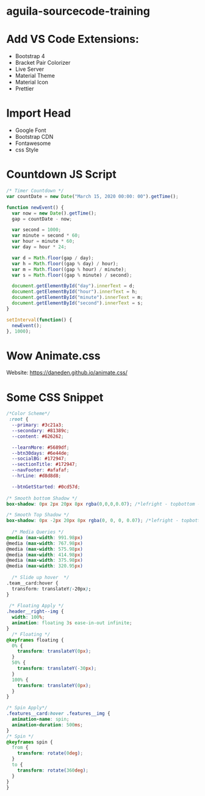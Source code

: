 # aguila-sourcecode-training

# Add VS Code Extensions:
- Bootstrap 4
- Bracket Pair Colorizer
- Live Server
- Material Theme
- Material Icon
- Prettier

# Import Head
- Google Font
- Bootstrap CDN 
- Fontawesome
- css Style


# Countdown JS Script

```javascript
/* Timer Countdown */
var countDate = new Date("March 15, 2020 00:00: 00").getTime();

function newEvent() {
  var now = new Date().getTime();
  gap = countDate - now;

  var second = 1000;
  var minute = second * 60;
  var hour = minute * 60;
  var day = hour * 24;

  var d = Math.floor(gap / day);
  var h = Math.floor((gap % day) / hour);
  var m = Math.floor((gap % hour) / minute);
  var s = Math.floor((gap % minute) / second);

  document.getElementById("day").innerText = d;
  document.getElementById("hour").innerText = h;
  document.getElementById("minute").innerText = m;
  document.getElementById("second").innerText = s;
}

setInterval(function() {
  newEvent();
}, 1000);

```

# Wow Animate.css
Website: https://daneden.github.io/animate.css/

<!-- Wow JS -->
<script src="https://cdnjs.cloudflare.com/ajax/libs/wow/1.1.2/wow.min.js"></script>

<!-- Wow JS Initialize -->
<script>
  new WOW().init();
</script>

# Some CSS Snippet
```css
/*Color Scheme*/
 :root {
  --primary: #3c21a3;
  --secondary: #81389c;
  --content: #626262;

  --learnMore: #5689df;
  --btn30days: #6e44de;
  --socialBG: #172947;
  --sectionTitle: #172947;
  --navFooter: #afafaf;
  --hrLine: #d8d8d8;

  --btnGetStarted: #0cd57d;
  
/* Smooth bottom Shadow */
box-shadow: 0px 2px 20px 8px rgba(0,0,0,0.07); /*lefright - topbottom - blur - spread*/

/* Smooth Top Shadow */
box-shadow: 0px -2px 20px 8px rgba(0, 0, 0, 0.07); /*lefright - topbottom - blur - spread*/
 
  /* Media Queries */
@media (max-width: 991.98px)
@media (max-width: 767.98px)
@media (max-width: 575.98px)
@media (max-width: 414.98px)
@media (max-width: 375.98px)  
@media (max-width: 320.95px)
  
  /* Slide up hover  */
.team__card:hover {
  transform: translateY(-20px);
}
  
 /* Floating Apply */
.header__right--img {
  width: 100%;
  animation: floating 3s ease-in-out infinite;
}
  /* Floating */
@keyframes floating {
  0% {
    transform: translateY(0px);
  }
  50% {
    transform: translateY(-30px);
  }
  100% {
    transform: translateY(0px);
  }
}

/* Spin Apply*/
.features__card:hover .features__img {
  animation-name: spin;
  animation-duration: 500ms;
}
/* Spin */
@keyframes spin {
  from {
    transform: rotate(0deg);
  }
  to {
    transform: rotate(360deg);
  }
}
}
```
